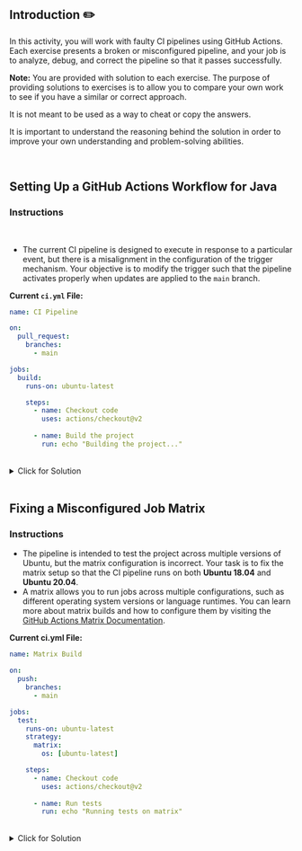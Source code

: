 ## Introduction :pencil2:

In this activity, you will work with faulty CI pipelines using GitHub Actions. Each exercise presents a broken or misconfigured pipeline, and your job is to analyze, debug, and correct the pipeline so that it passes successfully.

**Note:** You are provided with solution to each exercise. The purpose of providing solutions to exercises is to allow you to compare your own work to see if you have a similar or correct approach.

It is not meant to be used as a way to cheat or copy the answers.

It is important to understand the reasoning behind the solution in order to improve your own understanding and problem-solving abilities.

<br>

## Setting Up a GitHub Actions Workflow for Java

### Instructions

<br>

* The current CI pipeline is designed to execute in response to a particular event, but there is a misalignment in the configuration of the trigger mechanism. Your objective is to modify the trigger such that the pipeline activates properly when updates are applied to the ``main`` branch.

**Current ``ci.yml`` File:**
```yaml
name: CI Pipeline

on:
  pull_request:
    branches:
      - main

jobs:
  build:
    runs-on: ubuntu-latest

    steps:
      - name: Checkout code
        uses: actions/checkout@v2
  
      - name: Build the project
        run: echo "Building the project..."

```
<br>

<details style="font-size: 14px; cursor: pointer; outline: none;">
<summary> Click for Solution </summary>

Error:

The pipeline is only configured to run on pull requests. However, the requirement is for it to run when code is pushed to the ``main`` branch. This means that regular commits to the branch are not triggering the pipeline.

Solution: 

```yaml
name: CI Pipeline

on:
  push:  # Fix: Change the event trigger to push
    branches:
      - main

jobs:
  build:
    runs-on: ubuntu-latest

    steps:
      - name: Checkout code
        uses: actions/checkout@v2
  
      - name: Build the project
        run: echo "Building the project..."


```

</details>

<br>

## Fixing a Misconfigured Job Matrix

### Instructions

* The pipeline is intended to test the project across multiple versions of Ubuntu, but the matrix configuration is incorrect. Your task is to fix the matrix setup so that the CI pipeline runs on both **Ubuntu 18.04** and **Ubuntu 20.04**.
* A matrix allows you to run jobs across multiple configurations, such as different operating system versions or language runtimes. You can learn more about matrix builds and how to configure them by visiting the [GitHub Actions Matrix Documentation](https://docs.github.com/en/actions/writing-workflows/choosing-what-your-workflow-does/running-variations-of-jobs-in-a-workflow).

**Current ci.yml File:**

```yaml
name: Matrix Build

on:
  push:
    branches:
      - main

jobs:
  test:
    runs-on: ubuntu-latest
    strategy:
      matrix:
        os: [ubuntu-latest]

    steps:
      - name: Checkout code
        uses: actions/checkout@v2
  
      - name: Run tests
        run: echo "Running tests on matrix"
```
<br>

<details style="font-size: 14px; cursor: pointer; outline: none;">
<summary> Click for Solution </summary>

Error:

The matrix is configured to use only a single OS (``ubuntu-latest``), which defeats the purpose of using a matrix strategy. The requirement is to run the tests on both **Ubuntu 18.04** and **Ubuntu 20.04**.

Solution:

```yaml
name: Matrix Build

on:
  push:
    branches:
      - main

jobs:
  test:
    runs-on: ${{ matrix.os }}  # Fix: Use the matrix OS values
    strategy:
      matrix:
        os: [ubuntu-18.04, ubuntu-20.04]  # Fix: Add multiple OS versions

    steps:
      - name: Checkout code
        uses: actions/checkout@v2
  
      - name: Run tests
        run: echo "Running tests on matrix"
```
</details>
